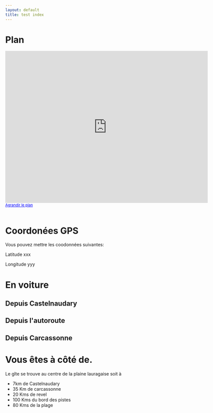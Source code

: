 ```yaml
---
layout: default
title: test index
---
```


# Plan 

<div id="google_maps">
<iframe width="640" height="480" frameborder="0" scrolling="no" marginheight="0" marginwidth="0" src="http://maps.google.fr/maps?f=q&amp;source=s_q&amp;hl=fr&amp;geocode=&amp;q=mireval-lauragais&amp;aq=&amp;sll=46.75984,1.738281&amp;sspn=10.553187,28.54248&amp;ie=UTF8&amp;hq=&amp;hnear=Mireval-Lauragais,+Aude,+Languedoc-Roussillon&amp;ll=43.254365,1.958863&amp;spn=0.010954,0.027874&amp;t=h&amp;z=14&amp;output=embed"> </iframe><br /><small><a href="http://maps.google.fr/maps?f=q&amp;source=embed&amp;hl=fr&amp;geocode=&amp;q=mireval-lauragais&amp;aq=&amp;sll=46.75984,1.738281&amp;sspn=10.553187,28.54248&amp;ie=UTF8&amp;hq=&amp;hnear=Mireval-Lauragais,+Aude,+Languedoc-Roussillon&amp;ll=43.254365,1.958863&amp;spn=0.010954,0.027874&amp;t=h&amp;z=14" style="color:#0000FF;text-align:left">Agrandir le plan</a></small>
</div>
<br/>

# Coordonées GPS
Vous pouvez mettre les coodonnées suivantes:

Latitude xxx

Longitude yyy

# En voiture

## Depuis Castelnaudary

## Depuis l'autoroute

## Depuis Carcassonne


# Vous êtes à côté de.
Le gîte se trouve au centre de la plaine lauragaise soit à

 * 7km de Castelnaudary
 * 35 Km de carcassonne
 * 20 Kms de revel
 * 100 Kms du bord des pistes
 * 80 Kms de la plage


